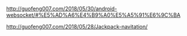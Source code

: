http://guofeng007.com/2018/05/30/android-websocket/#%E5%AD%A6%E4%B9%A0%E5%A5%91%E6%9C%BA

http://guofeng007.com/2018/05/28/Jackpack-navitation/